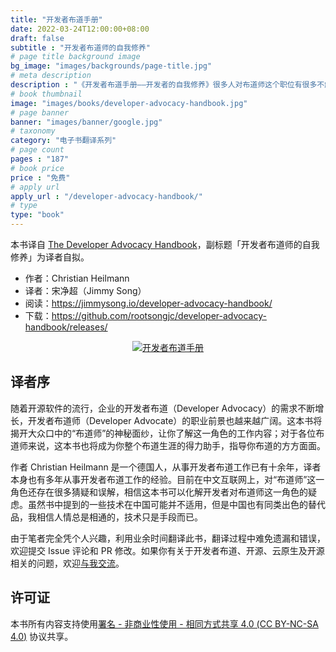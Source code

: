 ```yaml
---
title: "开发者布道手册"
date: 2022-03-24T12:00:00+08:00
draft: false
subtitle : "开发者布道师的自我修养"
# page title background image
bg_image: "images/backgrounds/page-title.jpg"
# meta description
description : "《开发者布道手册——开发者的自我修养》很多人对布道师这个职位有很多不解，不知道、看不懂。利用最近几个月的时间翻译了下这本书，我相信这本书可以揭开这个职位的神秘面纱，也可以指导想从事这个工作的人。"
# book thumbnail
image: "images/books/developer-advocacy-handbook.jpg"
# page banner
banner: "images/banner/google.jpg"
# taxonomy
category: "电子书翻译系列"
# page count
pages : "187"
# book price
price : "免费"
# apply url
apply_url : "/developer-advocacy-handbook/"
# type
type: "book"
---
```


本书译自 [The Developer Advocacy Handbook](https://developer-advocacy.com/)，副标题「开发者布道师的自我修养」为译者自拟。

- 作者：Christian Heilmann
- 译者：宋净超（Jimmy Song）
- 阅读：<https://jimmysong.io/developer-advocacy-handbook/>
- 下载：<https://github.com/rootsongjc/developer-advocacy-handbook/releases/>

<div align="center">
  <a href="https://jimmysong.io/developer-advocacy-handbook/">
    <img src="https://jimmysong.io/developer-advocacy-handbook/cover-thumbnail.jpg" title="开发者布道手册" alt="开发者布道手册">
  </a>
</div>

## 译者序

随着开源软件的流行，企业的开发者布道（Developer Advocacy）的需求不断增长，开发者布道师（Developer Advocate）的职业前景也越来越广阔。这本书将揭开大众口中的“布道师”的神秘面纱，让你了解这一角色的工作内容；对于各位布道师来说，这本书也将成为你整个布道生涯的得力助手，指导你布道的方方面面。

作者 Christian Heilmann 是一个德国人，从事开发者布道工作已有十余年，译者本身也有多年从事开发者布道工作的经验。目前在中文互联网上，对“布道师”这一角色还存在很多猜疑和误解，相信这本书可以化解开发者对布道师这一角色的疑虑。虽然书中提到的一些技术在中国可能并不适用，但是中国也有同类出色的替代品，我相信人情总是相通的，技术只是手段而已。

由于笔者完全凭个人兴趣，利用业余时间翻译此书，翻译过程中难免遗漏和错误，欢迎提交 Issue 评论和 PR 修改。如果你有关于开发者布道、开源、云原生及开源相关的问题，欢迎[与我交流](https://jimmysong.io/contact/)。

## 许可证

本书所有内容支持使用[署名 - 非商业性使用 - 相同方式共享 4.0 (CC BY-NC-SA 4.0)](https://creativecommons.org/licenses/by-nc-sa/4.0/deed.zh)  协议共享。
